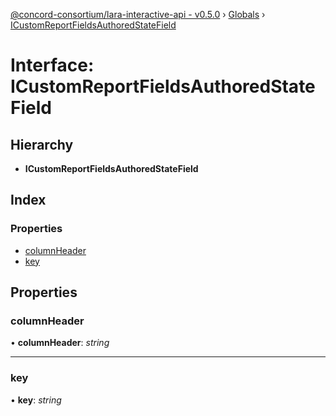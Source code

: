 [@concord-consortium/lara-interactive-api - v0.5.0](../README.md) › [Globals](../globals.md) › [ICustomReportFieldsAuthoredStateField](icustomreportfieldsauthoredstatefield.md)

# Interface: ICustomReportFieldsAuthoredStateField

## Hierarchy

* **ICustomReportFieldsAuthoredStateField**

## Index

### Properties

* [columnHeader](icustomreportfieldsauthoredstatefield.md#columnheader)
* [key](icustomreportfieldsauthoredstatefield.md#key)

## Properties

###  columnHeader

• **columnHeader**: *string*

___

###  key

• **key**: *string*
